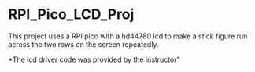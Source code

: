 # RPI_Pico_LCD_Proj
This project uses a RPI pico with a hd44780 lcd to make a stick figure run across the two rows on the screen repeatedly. 

*The lcd driver code was provided by the instructor"
